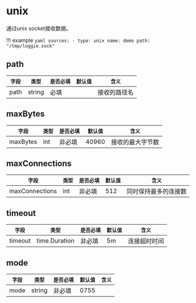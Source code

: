 # unix

通过unix socket接收数据。

!!! example
    ```yaml
    sources:
    - type: unix
      name: demo
      path: "/tmp/loggie.sock"
    ```

## path

|    `字段`   |    `类型`    |  `是否必填`  |  `默认值`  |  `含义`  |
| ---------- | ----------- | ----------- | --------- | -------- |
| path | string  |    必填    |     | 接收的路径名 |

## maxBytes

|    `字段`   |    `类型`    |  `是否必填`  |  `默认值`  |  `含义`  |
| ---------- | ----------- | ----------- | --------- | -------- |
| maxBytes | int  |    非必填    |  40960   | 接收的最大字节数 |

## maxConnections

|    `字段`   |    `类型`    |  `是否必填`  |  `默认值`  |  `含义`  |
| ---------- | ----------- | ----------- | --------- | -------- |
| maxConnections | int  |    非必填    |  512   | 同时保持最多的连接数 |

## timeout

|    `字段`   |    `类型`    |  `是否必填`  |  `默认值`  |  `含义`  |
| ---------- | ----------- | ----------- | --------- | -------- |
| timeout | time.Duration  |    非必填    |  5m   | 连接超时时间 |

## mode

|    `字段`   |    `类型`    |  `是否必填`  |  `默认值`  |  `含义`  |
| ---------- | ----------- | ----------- | --------- | -------- |
| mode | string  |    非必填    |  0755   |  | 路径path的权限，这里请加上双引号""，避免被识别成数字类型


